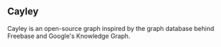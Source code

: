 ## Cayley

Cayley is an open-source graph inspired by the graph database behind Freebase
and Google's Knowledge Graph.